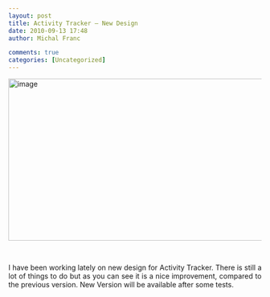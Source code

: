 ```yaml
---
layout: post
title: Activity Tracker – New Design
date: 2010-09-13 17:48
author: Michal Franc

comments: true
categories: [Uncategorized]
---
```

<p><a href="http://lammichalfranc.files.wordpress.com/2010/09/image3.png"><img style="border-bottom:0;border-left:0;display:inline;border-top:0;border-right:0;" title="image" border="0" alt="image" src="http://lammichalfranc.files.wordpress.com/2010/09/image_thumb3.png" width="642" height="323" /></a> </p>  <p>&#160;</p>  <p align="justify">I have been working lately on new design for Activity Tracker. There is still a lot of things to do but as you can see it is a nice improvement, compared to the previous version. New Version will be available after some tests.</p>
